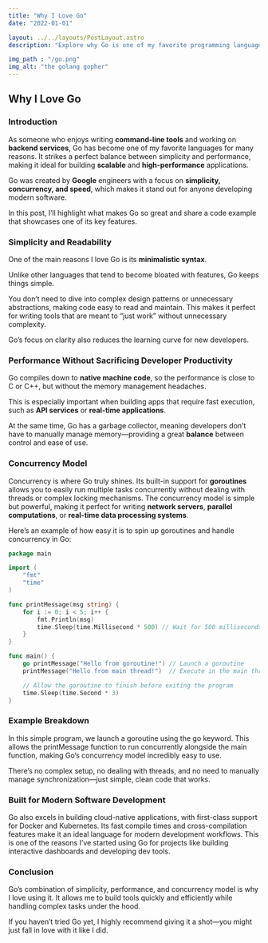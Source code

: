 ```yaml
---
title: "Why I Love Go"
date: "2022-01-01"

layout: ../../layouts/PostLayout.astro
description: "Explore why Go is one of my favorite programming languages, including its simplicity, performance, and concurrency model."

img_path : "/go.png"
img_alt: "the golang gopher"
---
```


## Why I Love Go

### Introduction

As someone who enjoys writing **command-line tools** and working on **backend services**, Go has become one of my favorite languages for many reasons. It strikes a perfect balance between simplicity and performance, making it ideal for building **scalable** and **high-performance** applications.

Go was created by **Google** engineers with a focus on **simplicity, concurrency, and speed**, which makes it stand out for anyone developing modern software. 

In this post, I’ll highlight what makes Go so great and share a code example that showcases one of its key features.

### Simplicity and Readability

One of the main reasons I love Go is its **minimalistic syntax**. 

Unlike other languages that tend to become bloated with features, Go keeps things simple. 

You don’t need to dive into complex design patterns or unnecessary abstractions, making code easy to read and maintain. This makes it perfect for writing tools that are meant to “just work” without unnecessary complexity.

Go’s focus on clarity also reduces the learning curve for new developers. 

### Performance Without Sacrificing Developer Productivity

Go compiles down to **native machine code**, so the performance is close to C or C++, but without the memory management headaches. 

This is especially important when building apps that require fast execution, such as **API services** or **real-time applications**. 

At the same time, Go has a garbage collector, meaning developers don’t have to manually manage memory—providing a great **balance** between control and ease of use.

### Concurrency Model

Concurrency is where Go truly shines. Its built-in support for **goroutines** allows you to easily run multiple tasks concurrently without dealing with threads or complex locking mechanisms. The concurrency model is simple but powerful, making it perfect for writing **network servers**, **parallel computations**, or **real-time data processing systems**.

Here’s an example of how easy it is to spin up goroutines and handle concurrency in Go:

```go
package main

import (
    "fmt"
    "time"
)

func printMessage(msg string) {
    for i := 0; i < 5; i++ {
        fmt.Println(msg)
        time.Sleep(time.Millisecond * 500) // Wait for 500 milliseconds
    }
}

func main() {
    go printMessage("Hello from goroutine!") // Launch a goroutine
    printMessage("Hello from main thread!")  // Execute in the main thread

    // Allow the goroutine to finish before exiting the program
    time.Sleep(time.Second * 3)
}

```

### Example Breakdown

In this simple program, we launch a goroutine using the go keyword. This allows the printMessage function to run concurrently alongside the main function, making Go’s concurrency model incredibly easy to use. 

There’s no complex setup, no dealing with threads, and no need to manually manage synchronization—just simple, clean code that works.

### Built for Modern Software Development

Go also excels in building cloud-native applications, with first-class support for Docker and Kubernetes. Its fast compile times and cross-compilation features make it an ideal language for modern development workflows. This is one of the reasons I’ve started using Go for projects like building interactive dashboards and developing dev tools.
### Conclusion

Go’s combination of simplicity, performance, and concurrency model is why I love using it. It allows me to build tools quickly and efficiently while handling complex tasks under the hood.

If you haven’t tried Go yet, I highly recommend giving it a shot—you might just fall in love with it like I did.